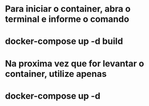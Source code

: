 # Para iniciar o container, abra o terminal e informe o comando 
# docker-compose up -d build
# Na proxima vez que for levantar o container, utilize apenas
# docker-compose up -d